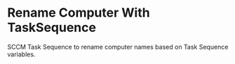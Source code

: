 # Rename Computer With TaskSequence

SCCM Task Sequence to rename computer names based on Task Sequence variables.
